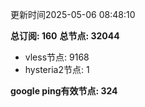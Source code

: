 更新时间2025-05-06 08:48:10

**总订阅: 160**
**总节点: 32044**
- vless节点: 9168
- hysteria2节点: 1

**google ping有效节点: 324**
